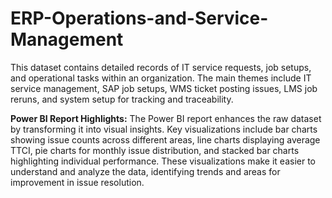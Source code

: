 # ERP-Operations-and-Service-Management
This dataset contains detailed records of IT service requests, job setups, and operational tasks within an organization. The main themes include IT service management, SAP job setups, WMS ticket posting issues, LMS job reruns, and system setup for tracking and traceability.

**Power BI Report Highlights:**
The Power BI report enhances the raw dataset by transforming it into visual insights. Key visualizations include bar charts showing issue counts across different areas, line charts displaying average TTCI, pie charts for monthly issue distribution, and stacked bar charts highlighting individual performance. These visualizations make it easier to understand and analyze the data, identifying trends and areas for improvement in issue resolution.
